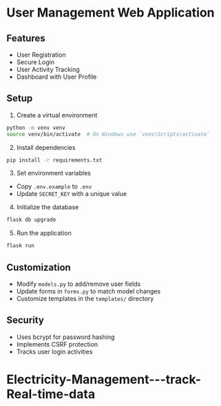# User Management Web Application

## Features
- User Registration
- Secure Login
- User Activity Tracking
- Dashboard with User Profile

## Setup
1. Create a virtual environment
```bash
python -m venv venv
source venv/bin/activate  # On Windows use `venv\Scripts\activate`
```

2. Install dependencies
```bash
pip install -r requirements.txt
```

3. Set environment variables
- Copy `.env.example` to `.env`
- Update `SECRET_KEY` with a unique value

4. Initialize the database
```bash
flask db upgrade
```

5. Run the application
```bash
flask run
```

## Customization
- Modify `models.py` to add/remove user fields
- Update forms in `forms.py` to match model changes
- Customize templates in the `templates/` directory

## Security
- Uses bcrypt for password hashing
- Implements CSRF protection
- Tracks user login activities
# Electricity-Management---track-Real-time-data
